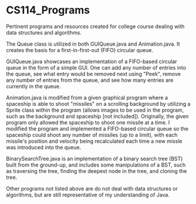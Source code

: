 # CS114_Programs
Pertinent programs and resources created for college course dealing with data structures and algorithms.

The Queue class is utilized in both GUIQueue.java and Animation.java. It creates the basis for a first-in-first-out (FIFO) circular queue.

GUIQueue.java showcases an implementation of a FIFO-based circular queue in the form of a simple GUI. One can add any number of entries
into the queue, see what entry would be removed next using "Peek", remove any number of entries from the queue, and see how many entries
are currently in the queue.

Animation.java is modified from a given graphical program where a spaceship is able to shoot "missiles" on a scrolling background by utilizing a Sprite class within the program (allows images to be used in the program, such as the background and spaceship [not included]). 
Originally, the given program only allowed the spaceship to shoot one missile at a time. I modified the program and implemented a
FIFO-based circular queue so the spaceship could shoot any number of missiles (up to a limit), with each missile's position and velocity
being recalculated each time a new missle was introduced into the queue.

BinarySearchTree.java is an implementation of a binary search tree (BST) built from the ground-up, and includes some manipulations of a
BST, such as traversing the tree, finding the deepest node in the tree, and cloning the tree.

Other programs not listed above are do not deal with data structures or algorithms, but are still representative of my understanding of Java.

